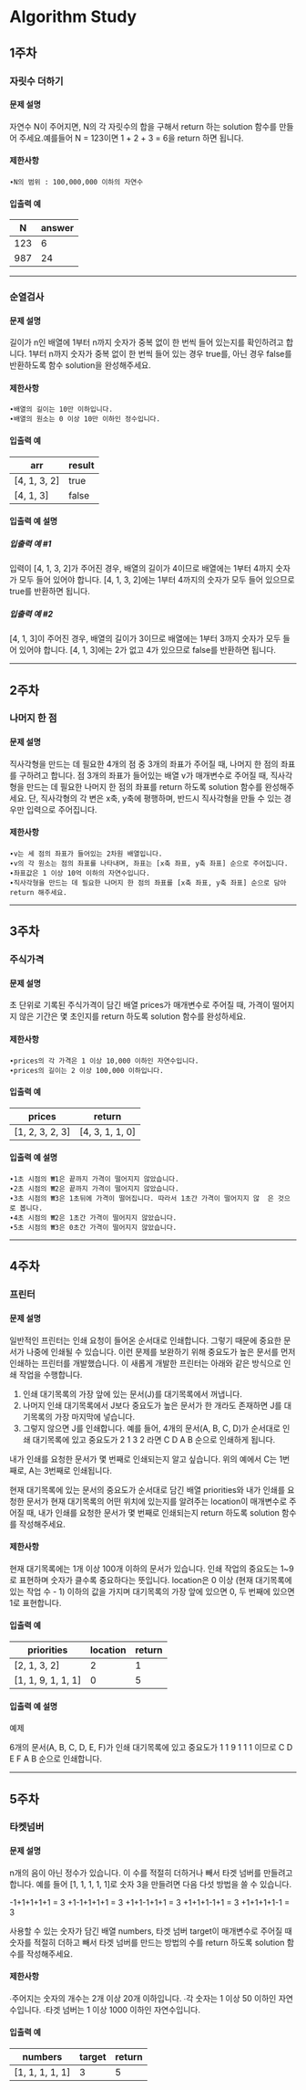 ---
---

# Algorithm Study
## 1주차
### 자릿수 더하기
#### 문제 설명
자연수 N이 주어지면, N의 각 자릿수의 합을 구해서 return 하는 solution 함수를 만들어 주세요.예를들어 N = 123이면 1 + 2 + 3 = 6을 return 하면 됩니다.
#### 제한사항
	∙N의 범위 : 100,000,000 이하의 자연수

#### 입출력 예

| N | answer |
|--------|--------|
|   123     |   6     |
|   987     |      24  |

- - -


### 순열검사
#### 문제 설명
길이가 n인 배열에 1부터 n까지 숫자가 중복 없이 한 번씩 들어 있는지를 확인하려고 합니다. 1부터 n까지 숫자가 중복 없이 한 번씩 들어 있는 경우 true를, 아닌 경우 false를 반환하도록 함수 solution을 완성해주세요.

#### 제한사항
	∙배열의 길이는 10만 이하입니다.
	∙배열의 원소는 0 이상 10만 이하인 정수입니다.

#### 입출력 예

| arr | result |
|--------|--------|
|  [4, 1, 3, 2]      |  true      |
|  [4, 1, 3]      |   false     |

#### 입출력 예 설명
##### 입출력 예 #1
입력이 [4, 1, 3, 2]가 주어진 경우, 배열의 길이가 4이므로 배열에는 1부터 4까지 숫자가 모두 들어 있어야 합니다. [4, 1, 3, 2]에는 1부터 4까지의 숫자가 모두 들어 있으므로 true를 반환하면 됩니다.

##### 입출력 예 #2
[4, 1, 3]이 주어진 경우, 배열의 길이가 3이므로 배열에는 1부터 3까지 숫자가 모두 들어 있어야 합니다. [4, 1, 3]에는 2가 없고 4가 있으므로 false를 반환하면 됩니다.

* * *

## 2주차
### 나머지 한 점
#### 문제 설명
직사각형을 만드는 데 필요한 4개의 점 중 3개의 좌표가 주어질 때, 나머지 한 점의 좌표를 구하려고 합니다. 점 3개의 좌표가 들어있는 배열 v가 매개변수로 주어질 때, 직사각형을 만드는 데 필요한 나머지 한 점의 좌표를 return 하도록 solution 함수를 완성해주세요. 단, 직사각형의 각 변은 x축, y축에 평행하며, 반드시 직사각형을 만들 수 있는 경우만 입력으로 주어집니다.

#### 제한사항
	∙v는 세 점의 좌표가 들어있는 2차원 배열입니다.
	∙v의 각 원소는 점의 좌표를 나타내며, 좌표는 [x축 좌표, y축 좌표] 순으로 주어집니다.
	∙좌표값은 1 이상 10억 이하의 자연수입니다.
	∙직사각형을 만드는 데 필요한 나머지 한 점의 좌표를 [x축 좌표, y축 좌표] 순으로 담아 return 해주세요.

* * *

## 3주차
### 주식가격
#### 문제 설명
초 단위로 기록된 주식가격이 담긴 배열 prices가 매개변수로 주어질 때, 가격이 떨어지지 않은 기간은 몇 초인지를 return 하도록 solution 함수를 완성하세요.

#### 제한사항
	∙prices의 각 가격은 1 이상 10,000 이하인 자연수입니다.
	∙prices의 길이는 2 이상 100,000 이하입니다.
#### 입출력 예

| prices | return |
|--------|--------|
|      [1, 2, 3, 2, 3]  |    [4, 3, 1, 1, 0]    |
#### 입출력 예 설명
	∙1초 시점의 ₩1은 끝까지 가격이 떨어지지 않았습니다.
	∙2초 시점의 ₩2은 끝까지 가격이 떨어지지 않았습니다.
	∙3초 시점의 ₩3은 1초뒤에 가격이 떨어집니다. 따라서 1초간 가격이 떨어지지 않	은 것으로 봅니다.
	∙4초 시점의 ₩2은 1초간 가격이 떨어지지 않았습니다.
	∙5초 시점의 ₩3은 0초간 가격이 떨어지지 않았습니다.


* * *

## 4주차
### 프린터
#### 문제 설명
일반적인 프린터는 인쇄 요청이 들어온 순서대로 인쇄합니다. 그렇기 때문에 중요한 문서가 나중에 인쇄될 수 있습니다. 이런 문제를 보완하기 위해 중요도가 높은 문서를 먼저 인쇄하는 프린터를 개발했습니다. 이 새롭게 개발한 프린터는 아래와 같은 방식으로 인쇄 작업을 수행합니다.

1. 인쇄 대기목록의 가장 앞에 있는 문서(J)를 대기목록에서 꺼냅니다.
2. 나머지 인쇄 대기목록에서 J보다 중요도가 높은 문서가 한 개라도 존재하면 J를 대기목록의 가장 마지막에 넣습니다.
3. 그렇지 않으면 J를 인쇄합니다.
예를 들어, 4개의 문서(A, B, C, D)가 순서대로 인쇄 대기목록에 있고 중요도가 2 1 3 2 라면 C D A B 순으로 인쇄하게 됩니다.

내가 인쇄를 요청한 문서가 몇 번째로 인쇄되는지 알고 싶습니다. 위의 예에서 C는 1번째로, A는 3번째로 인쇄됩니다.

현재 대기목록에 있는 문서의 중요도가 순서대로 담긴 배열 priorities와 내가 인쇄를 요청한 문서가 현재 대기목록의 어떤 위치에 있는지를 알려주는 location이 매개변수로 주어질 때, 내가 인쇄를 요청한 문서가 몇 번째로 인쇄되는지 return 하도록 solution 함수를 작성해주세요.

#### 제한사항
현재 대기목록에는 1개 이상 100개 이하의 문서가 있습니다.
인쇄 작업의 중요도는 1~9로 표현하며 숫자가 클수록 중요하다는 뜻입니다.
location은 0 이상 (현재 대기목록에 있는 작업 수 - 1) 이하의 값을 가지며 대기목록의 가장 앞에 있으면 0, 두 번째에 있으면 1로 표현합니다.

#### 입출력 예

| priorities	 | location |return|
|--------|--------|--------|
|      [2, 1, 3, 2]  |  2      |1|
|      [1, 1, 9, 1, 1, 1]  |  0      |5|

#### 입출력 예 설명

예제

6개의 문서(A, B, C, D, E, F)가 인쇄 대기목록에 있고 중요도가 1 1 9 1 1 1 이므로 C D E F A B 순으로 인쇄합니다.

* * *

## 5주차
### 타켓넘버
#### 문제 설명
 n개의 음이 아닌 정수가 있습니다. 이 수를 적절히 더하거나 빼서 타겟 넘버를 만들려고 합니다. 예를 들어 [1, 1, 1, 1, 1]로 숫자 3을 만들려면 다음 다섯 방법을 쓸 수 있습니다.

-1+1+1+1+1 = 3
+1-1+1+1+1 = 3
+1+1-1+1+1 = 3
+1+1+1-1+1 = 3
+1+1+1+1-1 = 3

사용할 수 있는 숫자가 담긴 배열 numbers, 타겟 넘버 target이 매개변수로 주어질 때 숫자를 적절히 더하고 빼서 타겟 넘버를 만드는 방법의 수를 return 하도록 solution 함수를 작성해주세요.

#### 제한사항
∙주어지는 숫자의 개수는 2개 이상 20개 이하입니다.
∙각 숫자는 1 이상 50 이하인 자연수입니다.
∙타겟 넘버는 1 이상 1000 이하인 자연수입니다.
#### 입출력 예

| numbers | target |return|
|--------|--------|--------|
|  [1, 1, 1, 1, 1]      |     3   |5|
